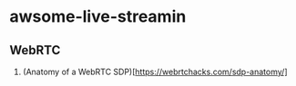 # awsome-live-streamin

## WebRTC
1. (Anatomy of a WebRTC SDP)[https://webrtchacks.com/sdp-anatomy/]
